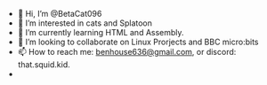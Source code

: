 - 👋 Hi, I’m @BetaCat096
- 👀 I’m interested in cats and Splatoon
- 🌱 I’m currently learning HTML and Assembly. 
- 💞️ I’m looking to collaborate on Linux Prorjects and BBC micro:bits
- 📫 How to reach me: benhouse636@gmail.com, or discord: that.squid.kid.
- 

<!---
BetaCat096/BetaCat096 is a ✨ special ✨ repository because its `README.md` (this file) appears on your GitHub profile.
You can click the Preview link to take a look at your changes.
--->

